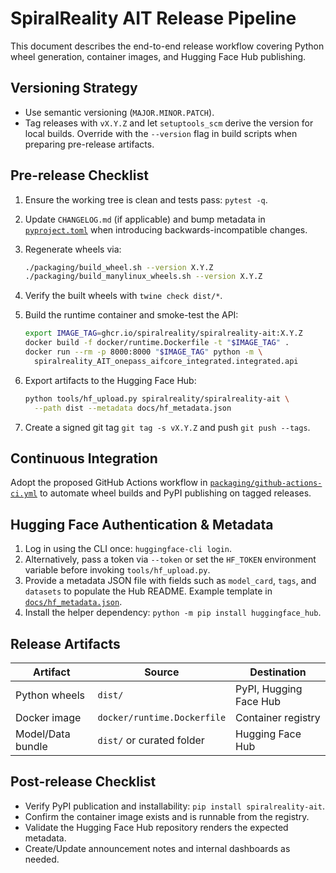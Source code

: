 # SpiralReality AIT Release Pipeline

This document describes the end-to-end release workflow covering Python wheel
generation, container images, and Hugging Face Hub publishing.

## Versioning Strategy

* Use semantic versioning (`MAJOR.MINOR.PATCH`).
* Tag releases with `vX.Y.Z` and let `setuptools_scm` derive the version for
  local builds. Override with the `--version` flag in build scripts when
  preparing pre-release artifacts.

## Pre-release Checklist

1. Ensure the working tree is clean and tests pass: `pytest -q`.
2. Update `CHANGELOG.md` (if applicable) and bump metadata in
   [`pyproject.toml`](../pyproject.toml) when introducing backwards-incompatible
   changes.
3. Regenerate wheels via:

   ```bash
   ./packaging/build_wheel.sh --version X.Y.Z
   ./packaging/build_manylinux_wheels.sh --version X.Y.Z
   ```

4. Verify the built wheels with `twine check dist/*`.
5. Build the runtime container and smoke-test the API:

   ```bash
   export IMAGE_TAG=ghcr.io/spiralreality/spiralreality-ait:X.Y.Z
   docker build -f docker/runtime.Dockerfile -t "$IMAGE_TAG" .
   docker run --rm -p 8000:8000 "$IMAGE_TAG" python -m \
     spiralreality_AIT_onepass_aifcore_integrated.integrated.api
   ```

6. Export artifacts to the Hugging Face Hub:

   ```bash
   python tools/hf_upload.py spiralreality/spiralreality-ait \
     --path dist --metadata docs/hf_metadata.json
   ```

7. Create a signed git tag `git tag -s vX.Y.Z` and push `git push --tags`.

## Continuous Integration

Adopt the proposed GitHub Actions workflow in
[`packaging/github-actions-ci.yml`](../packaging/github-actions-ci.yml) to
automate wheel builds and PyPI publishing on tagged releases.

## Hugging Face Authentication & Metadata

1. Log in using the CLI once: `huggingface-cli login`.
2. Alternatively, pass a token via `--token` or set the `HF_TOKEN` environment
   variable before invoking `tools/hf_upload.py`.
3. Provide a metadata JSON file with fields such as `model_card`, `tags`, and
   `datasets` to populate the Hub README. Example template in
   [`docs/hf_metadata.json`](./hf_metadata.json).
4. Install the helper dependency: `python -m pip install huggingface_hub`.

## Release Artifacts

| Artifact | Source | Destination |
|----------|--------|-------------|
| Python wheels | `dist/` | PyPI, Hugging Face Hub |
| Docker image | `docker/runtime.Dockerfile` | Container registry |
| Model/Data bundle | `dist/` or curated folder | Hugging Face Hub |

## Post-release Checklist

* Verify PyPI publication and installability: `pip install spiralreality-ait`.
* Confirm the container image exists and is runnable from the registry.
* Validate the Hugging Face Hub repository renders the expected metadata.
* Create/Update announcement notes and internal dashboards as needed.
